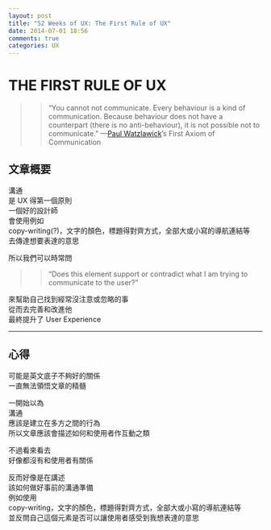 ```yaml
---
layout: post
title: "52 Weeks of UX: The First Rule of UX"
date: 2014-07-01 18:56
comments: true
categories: UX
---
```


# THE FIRST RULE OF UX

>> “You cannot not communicate. 
Every behaviour is a kind of communication. 
Because behaviour does not have a counterpart (there is no anti-behaviour), 
it is not possible not to communicate.”
—[Paul Watzlawick](http://en.wikipedia.org/wiki/Paul_Watzlawick)’s First Axiom of Communication

## 文章概要

溝通   
是 UX 得第一個原則  
一個好的設計師  
會使用例如  
copy-writing(?)，文字的顏色，標題得對齊方式，全部大或小寫的導航連結等  
去傳達想要表達的意思  
  
所以我們可以時常問  

>>“Does this element support or contradict what I am trying to communicate to the user?”

來幫助自己找到經常沒注意或忽略的事  
從而去完善和改進他  
最終提升了 User Experience  

- - -

## 心得

可能是英文底子不夠好的關係  
一直無法領悟文章的精髓  
  
一開始以為  
溝通  
應該是建立在多方之間的行為  
所以文章應該會描述如何和使用者作互動之類  
  
不過看來看去  
好像都沒有和使用者有關係  
  
反而好像是在講述  
該如何做好事前的溝通準備  
例如使用  
copy-writing，文字的顏色，標題得對齊方式，全部大或小寫的導航連結等  
並反問自己這個元素是否可以讓使用者感受到我想表達的意思  

